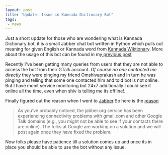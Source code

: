 ```yaml
---
layout: post
title: "Update: Issue in Kannada Dictionary Bot"
tags:
 - news
---
```


Just a short update for those who are wondering what is Kannada Dictionary bot, it is
a small Jabber chat bot written in Python which pulls out meaning for given English or Kannada
word from [Kannada Wiktionary](http://kn.wiktionary.org). More about the usage of this bot
can be found in my[ previous post](http://copyninja.info/2010/11/a-jabber-dictionary-bot-for-kannada.html)

Recently I've been getting many queries from users that they are not able to access the bot
from their GTalk account. *Of course no one contacted me directly* they were pinging my friend
Omshivaprakash and in turn he was pinging and telling that some one contacted him and told bot
is not online. But I have monit service monitoring bot 24x7 additionally I could see it online
all the time, even when shiv is telling me its offline!.

Finally figured out the reason when I went to [Jabber](http://jabber.org) So here is the [reason](http://www.jabber.org/2012/02/google-talk-connectivity/)

<blockquote>
As you’ve probably noticed, the jabber.org service has been experiencing connectivity problems
with gmail.com and other Google Talk domains (e.g., you might not be able to see if your contacts
there are online). The folks at Google are working on a solution and we will post again once they
have fixed the problem.
</blockquote>

Now folks please have patience till a solution comes up and once its in place you should be able
to use the bot without any issue.

